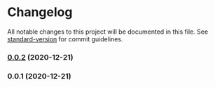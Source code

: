 # Changelog

All notable changes to this project will be documented in this file. See [standard-version](https://github.com/conventional-changelog/standard-version) for commit guidelines.

### [0.0.2](https://github.com/AntonyM71/FreestyleApp/compare/v0.0.1...v0.0.2) (2020-12-21)

### 0.0.1 (2020-12-21)
